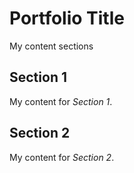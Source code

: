 # Portfolio Title
My content sections
## Section 1
My content for _Section 1_.
## Section 2
My content for _Section 2_.
